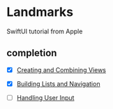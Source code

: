 # Landmarks
SwiftUI tutorial from Apple

## completion
- [x] [Creating and Combining Views](https://developer.apple.com/tutorials/swiftui/creating-and-combining-views)
- [x] [Building Lists and Navigation](https://developer.apple.com/tutorials/swiftui/building-lists-and-navigation)
- [ ] [Handling User Input](https://developer.apple.com/tutorials/swiftui/handling-user-input)

